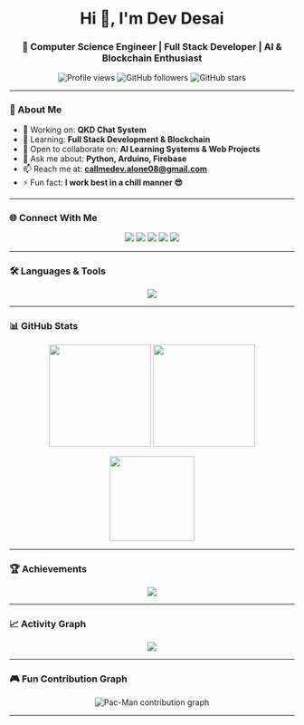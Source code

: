 <h1 align="center">Hi 👋, I'm Dev Desai</h1>
<h3 align="center">🚀 Computer Science Engineer | Full Stack Developer | AI & Blockchain Enthusiast</h3>

<p align="center">
  <img src="https://komarev.com/ghpvc/?username=becomingxdev&label=Profile%20Views&color=0e75b6&style=flat" alt="Profile views"/>
  <img src="https://img.shields.io/github/followers/becomingxdev?logo=github&style=flat" alt="GitHub followers"/>
  <img src="https://img.shields.io/github/stars/becomingxdev?logo=github&style=flat" alt="GitHub stars"/>
</p>

---

### 🌟 About Me
- 🔭 Working on: **QKD Chat System**  
- 🌱 Learning: **Full Stack Development & Blockchain**  
- 👯 Open to collaborate on: **AI Learning Systems & Web Projects**  
- 💬 Ask me about: **Python, Arduino, Firebase**  
- 📫 Reach me at: **callmedev.alone08@gmail.com**  
- ⚡ Fun fact: **I work best in a chill manner 😎**

---

### 🌐 Connect With Me
<p align="center">
  <a href="https://linkedin.com/in/dev-desai-508637331"><img src="https://img.shields.io/badge/LinkedIn-0077B5?logo=linkedin&logoColor=white&style=for-the-badge"/></a>
  <a href="https://twitter.com/becomingxdev"><img src="https://img.shields.io/badge/Twitter-1DA1F2?logo=twitter&logoColor=white&style=for-the-badge"/></a>
  <a href="https://dev.to/becomingxdev"><img src="https://img.shields.io/badge/dev.to-0A0A0A?logo=dev.to&logoColor=white&style=for-the-badge"/></a>
  <a href="https://kaggle.com/ddev08"><img src="https://img.shields.io/badge/Kaggle-20BEFF?logo=kaggle&logoColor=white&style=for-the-badge"/></a>
  <a href="https://www.codechef.com/users/becomingxdev"><img src="https://img.shields.io/badge/CodeChef-5B4638?logo=codechef&logoColor=white&style=for-the-badge"/></a>
</p>

---

### 🛠 Languages & Tools
<p align="center">
  <img src="https://skillicons.dev/icons?i=py,java,c,cpp,html,css,js,arduino,git,matlab" />
</p>

---

### 📊 GitHub Stats
<p align="center">
  <img src="https://github-readme-stats.vercel.app/api?username=becomingxdev&show_icons=true&theme=dracula" height="180"/>
  <img src="https://github-readme-streak-stats.herokuapp.com/?user=becomingxdev&theme=dracula" height="180"/>
</p>

<p align="center">
  <img src="https://github-readme-stats.vercel.app/api/top-langs?username=becomingxdev&layout=compact&theme=dracula" height="150"/>
</p>

---

### 🏆 Achievements
<p align="center">
  <img src="https://github-profile-trophy.vercel.app/?username=becomingxdev&theme=dracula&margin-w=10&margin-h=10&column=6" />
</p>

---

### 📈 Activity Graph
<p align="center">
  <img src="https://github-readme-activity-graph.vercel.app/graph?username=becomingxdev&theme=dracula"/>
</p>

---

### 🎮 Fun Contribution Graph
<p align="center">
  <img src="./pacman.svg" alt="Pac-Man contribution graph"/>
</p>

---
